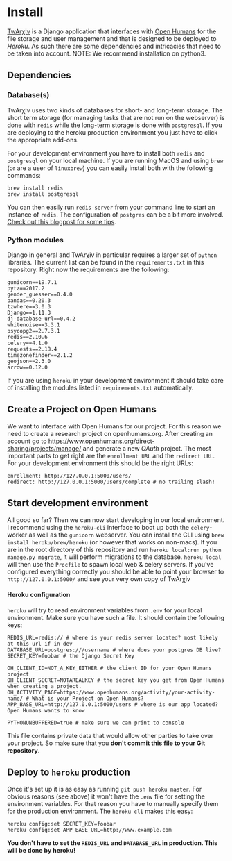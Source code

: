 # Install
[TwArχiv](http://twarxiv.org) is a Django application that interfaces with [Open Humans](https://openhumans.org)
for the file storage and user management and that is designed to be deployed to *Heroku*. As such there are some dependencies and intricacies that need to be taken into account.
NOTE: We recommend installation on python3.

## Dependencies

### Database(s)
TwArχiv uses two kinds of databases for short- and long-term storage. The short term storage (for managing tasks that are not run on the webserver) is done with `redis` while the long-term storage is done with `postgresql`. If you are deploying to the heroku production environment you just have to click the appropriate add-ons.

For your development environment you have to install both `redis` and `postgresql` on your local machine.
If you are running MacOS and using `brew` (or are a user of `linuxbrew`) you can easily install both with the following commands:

```
brew install redis
brew install postgresql
```

You can then easily run `redis-server` from your command line to start an instance of `redis`.
The configuration of `postgres` can be a bit more involved. [Check out this blogpost for some tips](https://www.codementor.io/devops/tutorial/getting-started-postgresql-server-mac-osx).

### Python modules
Django in general and TwArχiv in particular requires a larger set of `python` libraries. The current list can be found in the `requirements.txt` in this repository. Right now the requirements are the following:

```
gunicorn==19.7.1
pytz==2017.2
gender_guesser==0.4.0
pandas==0.20.3
tzwhere==3.0.3
Django==1.11.3
dj-database-url==0.4.2
whitenoise==3.3.1
psycopg2==2.7.3.1
redis==2.10.6
celery==4.1.0
requests==2.18.4
timezonefinder==2.1.2
geojson==2.3.0
arrow==0.12.0
```

If you are using `heroku` in your development environment it should take care of installing the modules listed in `requirements.txt` automatically.

## Create a Project on Open Humans
We want to interface with Open Humans for our project. For this reason we need to create a research project on openhumans.org. After creating an account go to https://www.openhumans.org/direct-sharing/projects/manage/
and generate a new _OAuth_ project. The most important parts to get right are the `enrollment URL` and the `redirect URL`. For your development environment this should be the right URLs:

```
enrollment: http://127.0.0.1:5000/users/
redirect: http://127.0.0.1:5000/users/complete # no trailing slash!
```

## Start development environment
All good so far? Then we can now start developing in our local environment.
I recommend using the `heroku-cli` interface to boot up both the `celery`-worker as well as the `gunicorn` webserver. You can install the CLI using `brew install heroku/brew/heroku` (or however that works on non-macs). If you are in the root directory of this repository and run `heroku local:run python manage.py migrate`, it will perform migrations to the database. `heroku local` will then use the `Procfile` to spawn local web & celery servers. If you've configured everything correctly you should be able to point your browser to `http://127.0.0.1:5000/` and see your very own copy of TwArχiv

#### Heroku configuration
`heroku` will try to read environment variables from `.env` for your local environment. Make sure you have such a file. It should contain the following keys:

```
REDIS_URL=redis:// # where is your redis server located? most likely at this url if in dev
DATABASE_URL=postgres:///username # where does your postgres DB live?
SECRET_KEY=foobar # the Django Secret Key

OH_CLIENT_ID=NOT_A_KEY_EITHER # the client ID for your Open Humans project
OH_CLIENT_SECRET=NOTAREALKEY # the secret key you get from Open Humans when creating a project.
OH_ACTIVITY_PAGE=https://www.openhumans.org/activity/your-activity-name/ # What is your Project on Open Humans?
APP_BASE_URL=http://127.0.0.1:5000/users # where is our app located? Open Humans wants to know

PYTHONUNBUFFERED=true # make sure we can print to console
```

This file contains private data that would allow other parties to take over your project. So make sure that you **don't commit this file to your Git repository**.

## Deploy to `heroku` production
Once it's set up it is as easy as running `git push heroku master`. For obvious reasons (see above) it won't have the `.env` file for setting the environment variables. For that reason you have to manually specify them for the production environment. The `heroku cli` makes this easy:

```
heroku config:set SECRET_KEY=foobar
heroku config:set APP_BASE_URL=http://www.example.com
```

**You don't have to set the `REDIS_URL` and `DATABASE_URL` in production. This will be done by heroku!**
